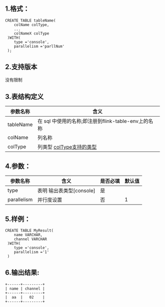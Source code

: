 ## 1.格式：
```
CREATE TABLE tableName(
    colName colType,
    ...
    colNameX colType
 )WITH(
    type ='console',
    parallelism ='parllNum'
 );

```

## 2.支持版本
没有限制
 
## 3.表结构定义
 
|参数名称|含义|
|----|---|
| tableName| 在 sql 中使用的名称;即注册到flink-table-env上的名称|
| colName | 列名称|
| colType | 列类型 [colType支持的类型](../colType.md)|

## 4.参数：

|参数名称|含义|是否必填|默认值|
|----|----|----|----|
|type |表明 输出表类型[console]|是||
| parallelism | 并行度设置|否|1|

## 5.样例：
```
CREATE TABLE MyResult(
    name VARCHAR,
    channel VARCHAR
 )WITH(
    type ='console',
    parallelism ='1'
 )
 ```
 
 ## 6.输出结果:
 ```
 +------+---------+
 | name | channel |
 +------+---------+
 |  aa  |   02    |
 +------+---------+
 ```